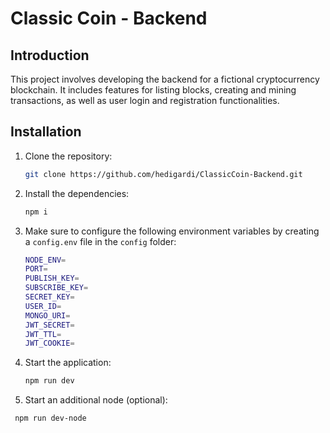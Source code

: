 # Classic Coin - Backend

## Introduction

This project involves developing the backend for a fictional cryptocurrency blockchain. It includes features for listing blocks, creating and mining transactions, as well as user login and registration functionalities.

## Installation

1. Clone the repository:
   ```sh
   git clone https://github.com/hedigardi/ClassicCoin-Backend.git
   ```
2. Install the dependencies:
   ```sh
   npm i
   ```
3. Make sure to configure the following environment variables by creating a `config.env` file in the `config` folder:
   ```sh
   NODE_ENV=
   PORT=
   PUBLISH_KEY=
   SUBSCRIBE_KEY=
   SECRET_KEY=
   USER_ID=
   MONGO_URI=
   JWT_SECRET=
   JWT_TTL=
   JWT_COOKIE=
   ```
4. Start the application:
   ```sh
   npm run dev
   ```
5. Start an additional node (optional):

```sh
 npm run dev-node
```
